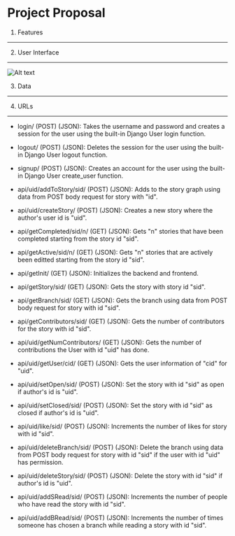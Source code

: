 Project Proposal
=================

1. Features
--------------------------

2. User Interface
--------------------------

![Alt text](/origin/sharjeel/proposal/Main_page.png?raw=true "Main Page (Login will slide down rather than another page")

3. Data
--------------------------

4. URLs
--------------------------

- login/ (POST) (JSON): Takes the username and password and creates a session for the user using the built-in Django User login function. 

- logout/ (POST) (JSON): Deletes the session for the user using the built-in Django User logout function.

- signup/ (POST) (JSON): Creates an account for the user using the built-in Django User create_user function.

- api/uid/addToStory/sid/ (POST) (JSON): Adds to the story graph using data from POST body request for story with "id". 

- api/uid/createStory/ (POST) (JSON): Creates a new story where the author's user id is "uid".

- api/getCompleted/sid/n/ (GET) (JSON): Gets "n" stories that have been completed starting from the story id "sid".

- api/getActive/sid/n/ (GET) (JSON): Gets "n" stories that are actively been editted starting from the story id "sid".

- api/getInit/ (GET) (JSON): Initializes the backend and frontend.

- api/getStory/sid/ (GET) (JSON): Gets the story with story id "sid".

- api/getBranch/sid/ (GET) (JSON):  Gets the branch using data from POST body request for story with id "sid".

- api/getContributors/sid/ (GET) (JSON): Gets the number of contributors for the story with id "sid".

- api/uid/getNumContributors/ (GET) (JSON): Gets the number of contributions the User with id "uid" has done.

- api/uid/getUser/cid/ (GET) (JSON): Gets the user information of "cid" for "uid". 

- api/uid/setOpen/sid/ (POST) (JSON): Set the story with id "sid" as open if author's id is "uid".

- api/uid/setClosed/sid/ (POST) (JSON): Set the story with id "sid" as closed if author's id is "uid".

- api/uid/like/sid/ (POST) (JSON): Increments the number of likes for story with id "sid".

- api/uid/deleteBranch/sid/ (POST) (JSON): Delete the branch using data from POST body request for story with id "sid" if the user with id "uid" has permission.

- api/uid/deleteStory/sid/ (POST) (JSON): Delete the story with id "sid" if author's id is "uid".
- api/uid/addSRead/sid/ (POST) (JSON): Increments the number of people who have read the story with id "sid".

- api/uid/addBRead/sid/ (POST) (JSON): Increments the number of times someone has chosen a branch while reading a story with id "sid".
